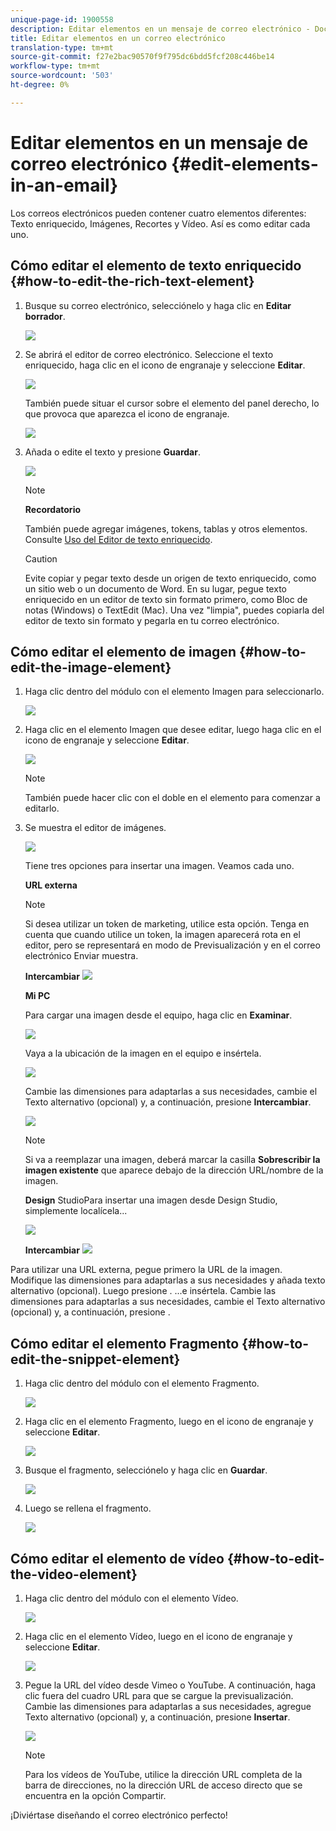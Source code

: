 ```yaml
---
unique-page-id: 1900558
description: Editar elementos en un mensaje de correo electrónico - Documentos de marketing - Documentación del producto
title: Editar elementos en un correo electrónico
translation-type: tm+mt
source-git-commit: f27e2bac90570f9f795dc6bdd5fcf208c446be14
workflow-type: tm+mt
source-wordcount: '503'
ht-degree: 0%

---
```



# Editar elementos en un mensaje de correo electrónico {#edit-elements-in-an-email}

Los correos electrónicos pueden contener cuatro elementos diferentes: Texto enriquecido, Imágenes, Recortes y Vídeo. Así es como editar cada uno.

## Cómo editar el elemento de texto enriquecido {#how-to-edit-the-rich-text-element}

1. Busque su correo electrónico, selecciónelo y haga clic en **Editar borrador**.

   ![](assets/one-edited.png)

1. Se abrirá el editor de correo electrónico. Seleccione el texto enriquecido, haga clic en el icono de engranaje y seleccione **Editar**.

   ![](assets/two.png)

   También puede situar el cursor sobre el elemento del panel derecho, lo que provoca que aparezca el icono de engranaje.

   ![](assets/three.png)

1. Añada o edite el texto y presione **Guardar**.

   ![](assets/four.png)

   >[!NOTE]
   >
   >**Recordatorio**
   >
   >
   >También puede agregar imágenes, tokens, tablas y otros elementos. Consulte [Uso del Editor de texto enriquecido](../../../../product-docs/email-marketing/general/understanding-the-email-editor/using-the-rich-text-editor.md).

   >[!CAUTION]
   >
   >Evite copiar y pegar texto desde un origen de texto enriquecido, como un sitio web o un documento de Word. En su lugar, pegue texto enriquecido en un editor de texto sin formato primero, como Bloc de notas (Windows) o TextEdit (Mac). Una vez &quot;limpia&quot;, puedes copiarla del editor de texto sin formato y pegarla en tu correo electrónico.

## Cómo editar el elemento de imagen {#how-to-edit-the-image-element}

1. Haga clic dentro del módulo con el elemento Imagen para seleccionarlo.

   ![](assets/five.png)

1. Haga clic en el elemento Imagen que desee editar, luego haga clic en el icono de engranaje y seleccione **Editar**.

   ![](assets/six.png)

   >[!NOTE]
   >
   >También puede hacer clic con el doble en el elemento para comenzar a editarlo.

1. Se muestra el editor de imágenes.

   ![](assets/seven.png)

   Tiene tres opciones para insertar una imagen. Veamos cada uno.

   **URL externa**

   >[!NOTE]
   >
   >Si desea utilizar un token de marketing, utilice esta opción. Tenga en cuenta que cuando utilice un token, la imagen aparecerá rota en el editor, pero se representará en modo de Previsualización y en el correo electrónico Enviar muestra.

   **Intercambiar** ![](assets/eight.png)

   **Mi PC**

   Para cargar una imagen desde el equipo, haga clic en **Examinar**.

   ![](assets/nine.png)

   Vaya a la ubicación de la imagen en el equipo e insértela.

   ![](assets/ten.png)

   Cambie las dimensiones para adaptarlas a sus necesidades, cambie el Texto alternativo (opcional) y, a continuación, presione **Intercambiar**.

   ![](assets/eleven.png)

   >[!NOTE]
   >
   >Si va a reemplazar una imagen, deberá marcar la casilla **Sobrescribir la imagen existente** que aparece debajo de la dirección URL/nombre de la imagen.

   **Design** StudioPara insertar una imagen desde Design Studio, simplemente localícela...

   ![](assets/twelve.png)

   **Intercambiar**
   ![](assets/thirteen.png)

Para utilizar una URL externa, pegue primero la URL de la imagen. Modifique las dimensiones para adaptarlas a sus necesidades y añada texto alternativo (opcional). Luego presione .               ...e insértela. Cambie las dimensiones para adaptarlas a sus necesidades, cambie el Texto alternativo (opcional) y, a continuación, presione .

## Cómo editar el elemento Fragmento {#how-to-edit-the-snippet-element}

1. Haga clic dentro del módulo con el elemento Fragmento.

   ![](assets/fourteen.png)

1. Haga clic en el elemento Fragmento, luego en el icono de engranaje y seleccione **Editar**.

   ![](assets/fifteen.png)

1. Busque el fragmento, selecciónelo y haga clic en **Guardar**.

   ![](assets/sixteen.png)

1. Luego se rellena el fragmento.

   ![](assets/eighteen.png)

## Cómo editar el elemento de vídeo {#how-to-edit-the-video-element}

1. Haga clic dentro del módulo con el elemento Vídeo.

   ![](assets/nineteen.png)

1. Haga clic en el elemento Vídeo, luego en el icono de engranaje y seleccione **Editar**.

   ![](assets/twenty.png)

1. Pegue la URL del vídeo desde Vimeo o YouTube. A continuación, haga clic fuera del cuadro URL para que se cargue la previsualización. Cambie las dimensiones para adaptarlas a sus necesidades, agregue Texto alternativo (opcional) y, a continuación, presione **Insertar**.

   ![](assets/twentyone.png)

   >[!NOTE]
   >
   >Para los vídeos de YouTube, utilice la dirección URL completa de la barra de direcciones, no la dirección URL de acceso directo que se encuentra en la opción Compartir.

¡Diviértase diseñando el correo electrónico perfecto!
